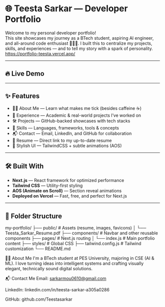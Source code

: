 # 🌐 Teesta Sarkar — Developer Portfolio

Welcome to my personal developer portfolio!  
This site showcases my journey as a BTech student, aspiring AI engineer, and all-around code enthusiast 👩🏻‍💻. I built this to centralize my projects, skills, and experiences — and to tell my story with a spark of personality.
https://portfolio-teesta.vercel.app/

---

## 🔥 Live Demo


---

## ✨ Features

- 🧑‍💻 About Me — Learn what makes me tick (besides caffeine ☕)
- 💼 Experience — Academic & real-world projects I’ve worked on
- 🛠️ Projects — GitHub-backed showcases with tech stacks
- 🧠 Skills — Languages, frameworks, tools & concepts
- 📬 Contact — Email, LinkedIn, and GitHub for collaboration
- 📄 Resume — Direct link to my up-to-date resume
- 🎨 Stylish UI — TailwindCSS + subtle animations (AOS)

---

## 🛠 Built With

- **Next.js** — React framework for optimized performance
- **Tailwind CSS** — Utility-first styling
- **AOS (Animate on Scroll)** — Section reveal animations
- **Deployed on Vercel** — Fast, free, and perfect for Next.js

---

## 📁 Folder Structure

my-portfolio/
├── public/ # Assets (resume, images, favicons)
│ └── Teesta_Sarkar_Resume.pdf
├── components/ # Navbar and other reusable components
├── pages/ # Next.js routing
│ └── index.js # Main portfolio content
├── styles/ # Global CSS
├── tailwind.config.js # Tailwind customization
└── README.md


🧑‍🎓 About Me
I'm a BTech student at PES University, majoring in CSE (AI & ML).
I love turning ideas into intelligent systems and crafting visually elegant, technically sound digital solutions.

📬 Contact Me
Email: sarkarmou0610@gmail.com

LinkedIn: linkedin.com/in/teesta-sarkar-a305a0286

GitHub: github.com/Teestasarkar

